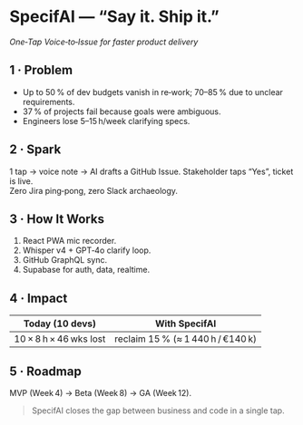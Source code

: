 # SpecifAI — “Say it. Ship it.”
*One‑Tap Voice‑to‑Issue for faster product delivery*

## 1 · Problem
- Up to 50 % of dev budgets vanish in re‑work; 70–85 % due to unclear requirements.
- 37 % of projects fail because goals were ambiguous.
- Engineers lose 5–15 h/week clarifying specs.

## 2 · Spark
1 tap → voice note → AI drafts a GitHub Issue. Stakeholder taps “Yes”, ticket is live.  
Zero Jira ping‑pong, zero Slack archaeology.

## 3 · How It Works
1. React PWA mic recorder.  
2. Whisper v4 + GPT‑4o clarify loop.  
3. GitHub GraphQL sync.  
4. Supabase for auth, data, realtime.

## 4 · Impact
| Today (10 devs) | With SpecifAI |
|-----------------|---------------|
| 10 × 8 h × 46 wks lost | reclaim 15 % (≈ 1 440 h / €140 k) |

## 5 · Roadmap
MVP (Week 4) → Beta (Week 8) → GA (Week 12).

> SpecifAI closes the gap between business and code in a single tap.
